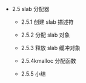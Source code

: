 - 2.5 slab 分配器

    - 2.5.1 创建 slab 描述符

    - 2.5.2 分配 slab 对象

    - 2.5.3 释放 slab 缓冲对象

    - 2.5.4kmalloc 分配函数

    - 2.5.5 小结